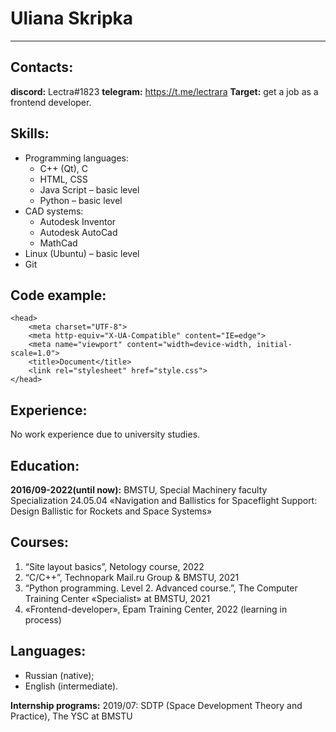 # Uliana Skripka

***

## Contacts:
**discord:** Lectra#1823
**telegram:** https://t.me/lectrara
**Target:** get a job as a frontend developer.

## Skills:
* Programming languages: 
    + C++ (Qt), C
    + HTML, CSS
    + Java Script – basic level 
    + Python – basic level
* CAD systems:
    + Autodesk Inventor
    + Autodesk AutoCad
    + MathCad
* Linux (Ubuntu) – basic level
* Git

## Code example:
    <head>
        <meta charset="UTF-8">
        <meta http-equiv="X-UA-Compatible" content="IE=edge">
        <meta name="viewport" content="width=device-width, initial-scale=1.0">
        <title>Document</title>
        <link rel="stylesheet" href="style.css">
    </head>

## Experience:
No work experience due to university studies.

## Education:
**2016/09-2022(until now):** BMSTU, Special Machinery faculty
	    Specialization 24.05.04 «Navigation and Ballistics for Spaceflight Support: Design Ballistic for Rockets and Space Systems»


## Courses:

1. “Site layout basics”, Netology course, 2022
2. “C/C++”, Technopark Mail.ru Group & BMSTU, 2021
3. “Python programming. Level 2. Advanced course.”, The Computer Training Center «Specialist» at BMSTU, 2021
4. «Frontend-developer», Epam Training Center, 2022 (learning in process)

## Languages:
- Russian (native);
- English (intermediate). 

**Internship programs:** 2019/07: SDTP (Space Development Theory and Practice), The YSC at BMSTU




